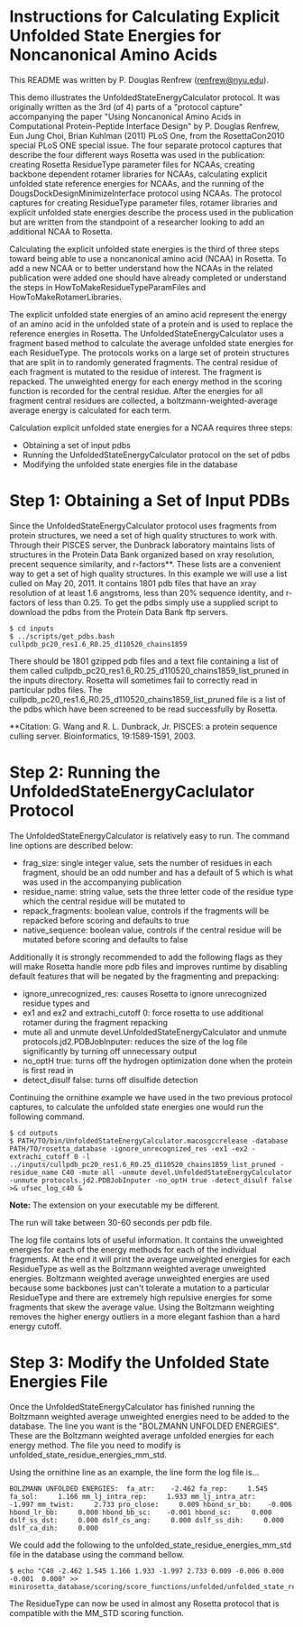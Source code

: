 # Instructions for Calculating Explicit Unfolded State Energies for Noncanonical Amino Acids

This README was written by P. Douglas Renfrew (renfrew@nyu.edu).

This demo illustrates the UnfoldedStateEnergyCalculator protocol. It was originally written as the 3rd (of 4) parts of a "protocol capture" accompanying the paper "Using Noncanonical Amino Acids in Computational Protein-Peptide Interface Design" by P. Douglas Renfrew, Eun Jung Choi, Brian Kuhlman (2011) PLoS One, from the RosettaCon2010 special PLoS ONE special issue. The four separate protocol captures that describe the four different ways Rosetta was used in the publication: creating Rosetta ResidueType parameter files for NCAAs, creating backbone dependent rotamer libraries for NCAAs, calculating explicit unfolded state reference energies for NCAAs, and the running of the DougsDockDesignMinimizeInterface protocol using NCAAs. The protocol captures for creating ResidueType parameter files, rotamer libraries and explicit unfolded state energies describe the process used in the publication but are written from the standpoint of a researcher looking to add an additional NCAA to Rosetta. 

Calculating the explicit unfolded state energies is the third of three steps toward being able to use a noncanonical amino acid (NCAA) in Rosetta. To add a new NCAA or to better understand how the NCAAs in the related publication were added one should have already completed or understand the steps in HowToMakeResidueTypeParamFiles and HowToMakeRotamerLibraries. 

The explicit unfolded state energies of an amino acid represent the energy of an amino acid in the unfolded state of a protein and is used to replace the reference energies in Rosetta. The UnfoldedStateEnergyCalculator uses a fragment based method to calculate the average unfolded state energies for each ResidueType. The protocols works on a large set of protein structures that are split in to randomly generated fragments. The central residue of each fragment is mutated to the residue of interest. The fragment is repacked. The unweighted energy for each energy method in the scoring function is recorded for the central residue. After the energies for all fragment central residues are collected, a boltzmann-weighted-average average energy is calculated for each term. 

Calculation explicit unfolded state energies for a NCAA requires three steps:
 - Obtaining a set of input pdbs
 - Running the UnfoldedStateEnergyCalculator protocol on the set of pdbs
 - Modifying the unfolded state energies file in the database

# Step 1: Obtaining a Set of Input PDBs

Since the UnfoldedStateEnergyCalculator protocol uses fragments from protein structures, we need a set of high quality structures to work with. Through their PISCES server, the Dunbrack laboratory maintains lists of structures in the Protein Data Bank organized based on xray resolution, precent sequence similarity, and r-factors\*\*. These lists are a convenient way to get a set of high quality structures. In this example we will use a list culled on May 20, 2011. It contains 1801 pdb files that have an xray resolution of at least 1.6 angstroms, less than 20% sequence identity, and r-factors of less than 0.25. To get the pdbs simply use a supplied script to download the pdbs from the Protein Data Bank ftp servers. 

```
$ cd inputs
$ ../scripts/get_pdbs.bash cullpdb_pc20_res1.6_R0.25_d110520_chains1859
```

There should be 1801 gzipped pdb files and a text file containing a list of them called cullpdb_pc20_res1.6_R0.25_d110520_chains1859_list_pruned in the inputs directory. Rosetta will sometimes fail to correctly read in particular pdbs files. The cullpdb_pc20_res1.6_R0.25_d110520_chains1859_list_pruned file is a list of the pdbs which have been screened to be read successfully by Rosetta. 

\*\*Citation: G. Wang and R. L. Dunbrack, Jr. PISCES: a protein sequence culling server. Bioinformatics, 19:1589-1591, 2003. 

# Step 2: Running the UnfoldedStateEnergyCaclulator Protocol

The UnfoldedStateEnergyCalculator is relatively easy to run. The command line options are described below:

- frag_size: single integer value, sets the number of residues in each fragment, should be an odd number and has a default of 5 which is what was used in the accompanying publication
- residue_name: string value, sets the three letter code of the residue type which the central residue will be mutated to
- repack_fragments: boolean value, controls if the fragments will be repacked before scoring and defaults to true
- native_sequence: boolean value, controls if the central residue will be mutated before scoring and defaults to false

Additionally it is strongly recommended to add the following flags as they will make Rosetta handle more pdb files and improves runtime by disabling default features that will be negated by the fragmenting and prepacking:

- ignore_unrecognized_res: causes Rosetta to ignore unrecognized residue types and 
- ex1 and ex2 and extrachi_cutoff 0: force rosetta to use additional rotamer during the fragment repacking
- mute all and unmute devel.UnfoldedStateEnergyCalculator and unmute protocols.jd2.PDBJobInputer: reduces the size of the log file significantly by turning off unnecessary output
- no_optH true: turns off the hydrogen optimization done when the protein is first read in 
- detect_disulf false: turns off disulfide detection

Continuing the ornithine example we have used in the two previous protocol captures, to calculate the unfolded state energies one would run the following command.

```
$ cd outputs
$ PATH/TO/bin/UnfoldedStateEnergyCalculator.macosgccrelease -database PATH/TO/rosetta_database -ignore_unrecognized_res -ex1 -ex2 -extrachi_cutoff 0 -l ../inputs/cullpdb_pc20_res1.6_R0.25_d110520_chains1859_list_pruned -residue_name C40 -mute all -unmute devel.UnfoldedStateEnergyCalculator -unmute protocols.jd2.PDBJobInputer -no_optH true -detect_disulf false >& ufsec_log_c40 &
```

**Note:** The extension on your executable my be different.

The run will take between 30-60 seconds per pdb file.

The log file contains lots of useful information. It contains the unweighted energies for each of the energy methods for each of the individual fragments. At the end it will print the average unweighted energies for each ResidueType as well as the Boltzmann weighted average unweighted energies. Boltzmann weighted average unweighted energies are used because some backbones just can't tolerate a mutation to a particular ResidueType and there are extremely high repulsive energies for some fragments that skew the average value. Using the Boltzmann weighting removes the higher energy outliers in a more elegant fashion than a hard energy cutoff.

# Step 3: Modify the Unfolded State Energies File

Once the UnfoldedStateEnergyCalculator has finished running the Boltzmann weighted average unweighted energies need to be added to the database. The line you want is the "BOLZMANN UNFOLDED ENERGIES". These are the Boltzmann weighted average unfolded energies for each energy method. The file you need to modify is unfolded_state_residue_energies_mm_std.

Using the ornithine line as an example, the line form the log file is... 

```
BOLZMANN UNFOLDED ENERGIES:  fa_atr:    -2.462 fa_rep:     1.545 fa_sol:     1.166 mm_lj_intra_rep:     1.933 mm_lj_intra_atr:    -1.997 mm_twist:     2.733 pro_close:     0.009 hbond_sr_bb:    -0.006 hbond_lr_bb:     0.000 hbond_bb_sc:    -0.001 hbond_sc:     0.000 dslf_ss_dst:     0.000 dslf_cs_ang:     0.000 dslf_ss_dih:     0.000 dslf_ca_dih:     0.000
```

We could add the following to the unfolded_state_residue_energies_mm_std file in the database using the command bellow.

```
$ echo "C40 -2.462 1.545 1.166 1.933 -1.997 2.733 0.009 -0.006 0.000 -0.001  0.000" >> minirosetta_database/scoring/score_functions/unfolded/unfolded_state_residue_energies_mm_std 
```

The ResidueType can now be used in almost any Rosetta protocol that is compatible with the MM_STD scoring function.
